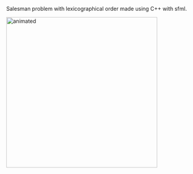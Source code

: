 Salesman problem with lexicographical order made using C++ with sfml.

<div align="left">
  <img width="400"  src="https://user-images.githubusercontent.com/65507003/144521345-1ea91f43-dd78-443e-9742-70eac507ee7a.gif" alt="animated">
</div>
